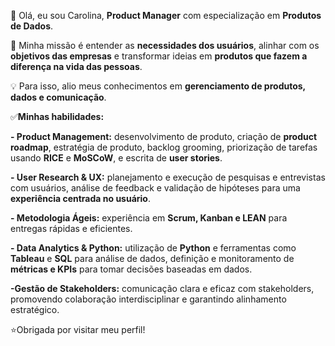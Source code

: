 :wave: Olá, eu sou Carolina, **Product Manager** com especialização em **Produtos de Dados**.

:dart: Minha missão é entender as **necessidades dos usuários**, alinhar com os **objetivos das empresas** e transformar ideias em **produtos que fazem a diferença na vida das pessoas**.

:bulb: Para isso, alio meus conhecimentos em **gerenciamento de produtos, dados e comunicação**.

:white_check_mark:**Minhas habilidades:**

**- Product Management:** desenvolvimento de produto, criação de **product roadmap**, estratégia de produto, backlog grooming, priorização de tarefas usando **RICE** e **MoSCoW**, e escrita de **user stories**.

**- User Research & UX:** planejamento e execução de pesquisas e entrevistas com usuários, análise de feedback e validação de hipóteses para uma **experiência centrada no usuário**.

**- Metodologia Ágeis:** experiência em **Scrum, Kanban e LEAN** para entregas rápidas e eficientes.

**- Data Analytics & Python:** utilização de **Python** e ferramentas como **Tableau** e **SQL** para análise de dados, definição e monitoramento de **métricas e KPIs** para tomar decisões baseadas em dados.

**-Gestão de Stakeholders:** comunicação clara e eficaz com stakeholders, promovendo colaboração interdisciplinar e garantindo alinhamento estratégico.

:star:Obrigada por visitar meu perfil!

<!---
CarolinaSchin/CarolinaSchin is a ✨ special ✨ repository because its `README.md` (this file) appears on your GitHub profile.
You can click the Preview link to take a look at your changes.
--->
